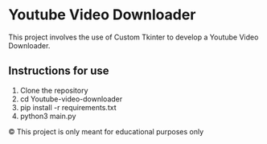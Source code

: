 # Youtube Video Downloader
This project involves the use of Custom Tkinter to develop a Youtube Video Downloader.

## Instructions for use
1. Clone the repository
2. cd Youtube-video-downloader
3. pip install -r requirements.txt
4. python3 main.py

&copy; This project is only meant for educational purposes only
